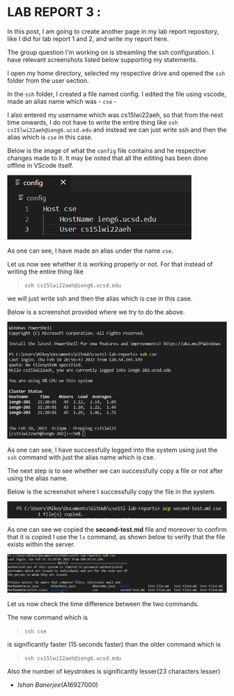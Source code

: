 # LAB REPORT 3 :

In this post, I am going to create another page in my lab report repository, like I did for lab report 1 and 2, and write my report here.

The group question I'm working on is streamling the ssh configuration. I have relevant screenshots listed below supporting my statements.

I open my home directory, selected my respective drive and opened the `ssh` folder from the user section. 

In the `ssh` folder, I created a file named config. I edited the file using vscode, made an alias name which was - `cse` - 

I also entered my username which was cs15lwi22aeh, so that from the next time onwards, I do not have to write the entire thing like 
`ssh cs15lwi22aeh@ieng6.ucsd.edu`
and instead we can just write ssh and then the alias which is `cse` in this case.

Below is the image of what the `config` file contains and he respective changes made to it. It may be noted that all the editing has been done offline in VScode itself.

![image](configfile.png)

As one can see, I have made an alias under the name `cse`. 

Let us now see whether it is working properly or not.
For that instead of writing the entire thing like
> `ssh cs15lwi22aeh@ieng6.ucsd.edu`

we will just write ssh and then the alias which is cse in this case. 

Below is a screenshot provided where we try to do the above.

![image](cse.png)

As one can see, I have successfully logged into the system using just the `ssh` command with just the alias name which is cse.

The next step is to see whether we can successfully copy a file or not after using the alias name.

Below is the screenshot where I successfully copy the file in the system.

![image](scp.png) 
 
As one can see we copied the **second-test.md** file and moreover to confirm that it is copied I use the `ls` command, as shown below to verify that the file exists within the server. 

![image](ls.png)

Let us now check the time difference between the two commands.

The new command which is 
> `ssh cse` 

is significantly faster (15 seconds faster) than the older command which is

> `ssh cs15lwi22aeh@ieng6.ucsd.edu`

Also the number of keystrokes is significantly lesser(23 characters lesser)
- _Ishan Banerjee_(A16927000)